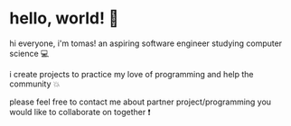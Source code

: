 # hello, world! :vulcan_salute:	
hi everyone, i'm tomas! an aspiring software engineer studying computer science :computer:	

i create projects to practice my love of programming and help the community :boom:

please feel free to contact me about partner project/programming you would like to collaborate on together :exclamation:
